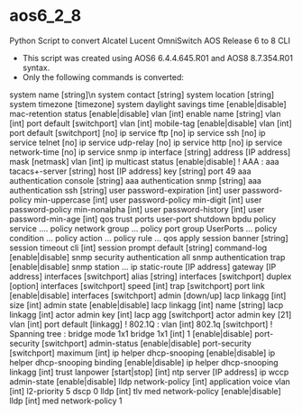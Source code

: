 # aos6_2_8
Python Script to convert Alcatel Lucent OmniSwitch AOS Release 6 to 8 CLI

- This script was created using AOS6 6.4.4.645.R01 and AOS8 8.7.354.R01 syntax.
- Only the following commands is converted:

system name [string]\n
system contact [string]
system location [string]
system timezone [timezone]
system daylight savings time [enable|disable]
mac-retention status [enable|disable]
vlan [int] enable name [string]
vlan [int] port default [switchport]
vlan [int] mobile-tag [enable|disable]
vlan [int] port default [switchport]
[no] ip service ftp
[no] ip service ssh
[no] ip service telnet
[no] ip service udp-relay
[no] ip service http
[no] ip service network-time
[no] ip service snmp
ip interface [string] address [IP address] mask [netmask] vlan [int]
ip multicast status [enable|disable]
! AAA :
aaa tacacs+-server [string] host [IP address] key [string] port 49
aaa authentication console [string]
aaa authentication snmp [string]
aaa authentication ssh [string]
user password-expiration [int]
user password-policy min-uppercase [int]
user password-policy min-digit [int]
user password-policy min-nonalpha [int]
user password-history [int]
user password-min-age [int]
qos trust ports user-port shutdown bpdu 
policy service ....
policy network group ...
policy port group UserPorts ...
policy condition ...
policy action ...
policy rule ...
qos apply
session banner [string]
session timeout cli [int]
session prompt default [string]
command-log [enable|disable]
snmp security authentication all
snmp authentication trap [enable|disable]
snmp station ...
ip static-route [IP address] gateway [IP address]
interfaces [switchport] alias [string]
interfaces [switchport] duplex [option]
interfaces [switchport] speed [int]
trap [switchport] port link [enable|disable]
interfaces [switchport] admin [down/up]
lacp linkagg [int] size [int] admin state [enable|disable]
lacp linkagg [int] name [string]
lacp linkagg [int] actor admin key [int]
lacp agg [switchport] actor admin key [21]
vlan [int] port default [linkagg]
! 802.1Q :
vlan [int] 802.1q [switchport]
! Spanning tree :
bridge mode 1x1 
bridge  1x1 [int] 1 [enable|disable] 
port-security [switchport] admin-status [enable|disable] 
port-security [switchport] maximum [int]
ip helper dhcp-snooping [enable|disable] 
ip helper dhcp-snooping binding [enable|disable] 
ip helper dhcp-snooping linkagg [int] trust
lanpower [start|stop] [int]
ntp server [IP address]
ip wccp admin-state [enable|disable] 
lldp network-policy [int] application voice vlan [int] l2-priority 5 dscp 0
lldp [int] tlv med  network-policy [enable|disable] 
lldp [int] med network-policy 1
